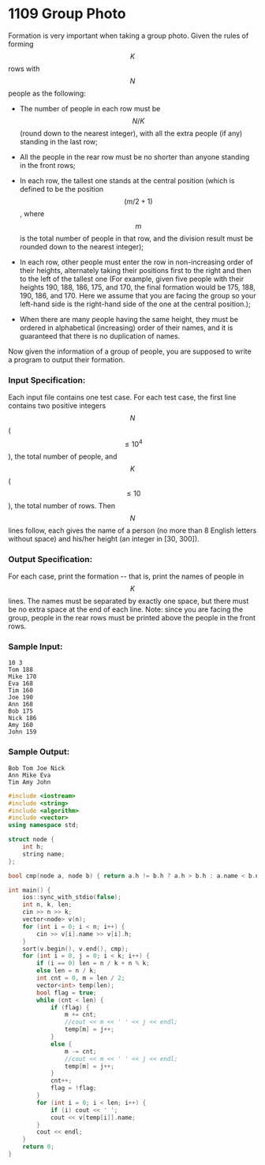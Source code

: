 # 1109 Group Photo
Formation is very important when taking a group photo. Given the rules of forming $$K$$ rows with $$N$$ people as the following:

- The number of people in each row must be $$N/K$$ (round down to the nearest integer), with all the extra people (if any) standing in the last row;

- All the people in the rear row must be no shorter than anyone standing in the front rows;

- In each row, the tallest one stands at the central position (which is defined to be the position $$(m/2+1)$$, where $$m$$ is the total number of people in that row, and the division result must be rounded down to the nearest integer);

- In each row, other people must enter the row in non-increasing order of their heights, alternately taking their positions first to the right and then to the left of the tallest one (For example, given five people with their heights 190, 188, 186, 175, and 170, the final formation would be 175, 188, 190, 186, and 170. Here we assume that you are facing the group so your left-hand side is the right-hand side of the one at the central position.);

- When there are many people having the same height, they must be ordered in alphabetical (increasing) order of their names, and it is guaranteed that there is no duplication of names.

Now given the information of a group of people, you are supposed to write a program to output their formation.

### Input Specification:

Each input file contains one test case. For each test case, the first line contains two positive integers $$N$$ ($$\le 10^4$$), the total number of people, and $$K$$ ($$\le 10$$), the total number of rows. Then $$N$$ lines follow, each gives the name of a person (no more than 8 English letters without space) and his/her height (an integer in [30, 300]).

### Output Specification:

For each case, print the formation -- that is, print the names of people in $$K$$ lines. The names must be separated by exactly one space, but there must be no extra space at the end of each line. Note: since you are facing the group, people in the rear rows must be printed above the people in the front rows.

### Sample Input:
```in
10 3
Tom 188
Mike 170
Eva 168
Tim 160
Joe 190
Ann 168
Bob 175
Nick 186
Amy 160
John 159
```

### Sample Output:
```out
Bob Tom Joe Nick
Ann Mike Eva
Tim Amy John
```

```cpp
#include <iostream>
#include <string>
#include <algorithm>
#include <vector>
using namespace std;

struct node {
	int h;
	string name;
};

bool cmp(node a, node b) { return a.h != b.h ? a.h > b.h : a.name < b.name; }

int main() {
    ios::sync_with_stdio(false);
	int n, k, len;
	cin >> n >> k;
	vector<node> v(n);
	for (int i = 0; i < n; i++) {
		cin >> v[i].name >> v[i].h;
	}
	sort(v.begin(), v.end(), cmp);
	for (int i = 0, j = 0; i < k; i++) {
		if (i == 0) len = n / k + n % k;
		else len = n / k;
		int cnt = 0, m = len / 2;
		vector<int> temp(len);
		bool flag = true;
		while (cnt < len) {
			if (flag) {
				m += cnt;
				//cout << m << ' ' << j << endl;
				temp[m] = j++;
			}
			else {
				m -= cnt;
				//cout << m << ' ' << j << endl;
				temp[m] = j++;
			}
			cnt++;
			flag = !flag;
		}
		for (int i = 0; i < len; i++) {
			if (i) cout << ' ';
			cout << v[temp[i]].name;
		}
		cout << endl;
	}
	return 0;
}
```